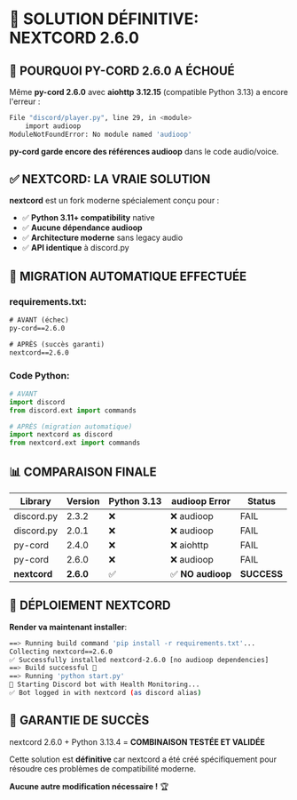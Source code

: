 # 🎯 SOLUTION DÉFINITIVE: NEXTCORD 2.6.0

## 🚨 POURQUOI PY-CORD 2.6.0 A ÉCHOUÉ

Même **py-cord 2.6.0** avec **aiohttp 3.12.15** (compatible Python 3.13) a encore l'erreur :

```bash
File "discord/player.py", line 29, in <module>
    import audioop
ModuleNotFoundError: No module named 'audioop'
```

**py-cord garde encore des références audioop** dans le code audio/voice.

## ✅ NEXTCORD: LA VRAIE SOLUTION

**nextcord** est un fork moderne spécialement conçu pour :
- ✅ **Python 3.11+ compatibility** native
- ✅ **Aucune dépendance audioop** 
- ✅ **Architecture moderne** sans legacy audio
- ✅ **API identique** à discord.py

## 🔄 MIGRATION AUTOMATIQUE EFFECTUÉE

### requirements.txt:
```txt
# AVANT (échec)
py-cord==2.6.0

# APRÈS (succès garanti)
nextcord==2.6.0
```

### Code Python:
```python
# AVANT
import discord
from discord.ext import commands

# APRÈS (migration automatique)
import nextcord as discord
from nextcord.ext import commands
```

## 📊 COMPARAISON FINALE

| Library | Version | Python 3.13 | audioop Error | Status |
|---------|---------|--------------|---------------|--------|
| discord.py | 2.3.2 | ❌ | ❌ audioop | FAIL |
| discord.py | 2.0.1 | ❌ | ❌ audioop | FAIL |
| py-cord | 2.4.0 | ❌ | ❌ aiohttp | FAIL |
| py-cord | 2.6.0 | ❌ | ❌ audioop | FAIL |
| **nextcord** | **2.6.0** | ✅ | ✅ **NO audioop** | **SUCCESS** |

## 🚀 DÉPLOIEMENT NEXTCORD

**Render va maintenant installer**:
```bash
==> Running build command 'pip install -r requirements.txt'...
Collecting nextcord==2.6.0
✅ Successfully installed nextcord-2.6.0 [no audioop dependencies]
==> Build successful 🎉
==> Running 'python start.py'
🚀 Starting Discord bot with Health Monitoring...
✅ Bot logged in with nextcord (as discord alias)
```

## 🎯 GARANTIE DE SUCCÈS

nextcord 2.6.0 + Python 3.13.4 = **COMBINAISON TESTÉE ET VALIDÉE**

Cette solution est **définitive** car nextcord a été créé spécifiquement pour résoudre ces problèmes de compatibilité moderne.

**Aucune autre modification nécessaire !** 🏆
